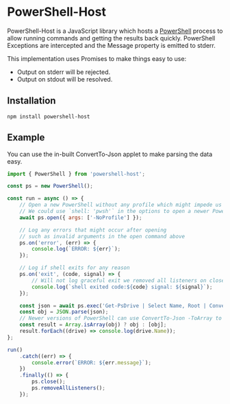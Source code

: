 # PowerShell-Host

PowerShell-Host is a JavaScript library which hosts a
[PowerShell](https://github.com/PowerShell/PowerShell)
process to allow running commands and getting the results back quickly.
PowerShell Exceptions are intercepted and the Message property is
emitted to stderr.

This implementation uses Promises to make things easy to use:

- Output on stderr will be rejected.
- Output on stdout will be resolved.

## Installation

`npm install powershell-host`

## Example

You can use the in-built ConvertTo-Json applet to make parsing the data easy.

```js
import { PowerShell } from 'powershell-host';

const ps = new PowerShell();

const run = async () => {
    // Open a new PowerShell without any profile which might impede us
    // We could use `shell: 'pwsh'` in the options to open a newer PowerShell if installed
    await ps.open({ args: ['-NoProfile'] });

    // Log any errors that might occur after opening
    // such as invalid arguments in the open command above
    ps.on('error', (err) => {
        console.log(`ERROR: ${err}`);
    });

    // Log if shell exits for any reason
    ps.on('exit', (code, signal) => {
        // Will not log graceful exit we removed all listeners on close
        console.log(`shell exited code:${code} signal: ${signal}`);
    });

    const json = await ps.exec('Get-PsDrive | Select Name, Root | ConvertTo-Json');
    const obj = JSON.parse(json);
    // Newer versions of PowerShell can use ConvertTo-Json -ToArray to avoid forcing an array here
    const result = Array.isArray(obj) ? obj : [obj];
    result.forEach((drive) => console.log(drive.Name));
};

run()
    .catch((err) => {
        console.error(`ERROR: ${err.message}`);
    })
    .finally(() => {
        ps.close();
        ps.removeAllListeners();
    });
```
